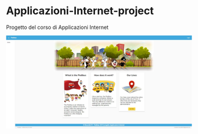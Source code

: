 # Applicazioni-Internet-project
Progetto del corso di Applicazioni Internet

![Alt text](images/homepage.jpg?raw=true "login")
